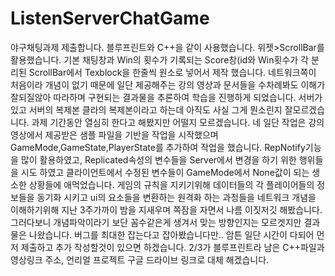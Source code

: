 # ListenServerChatGame

야구채팅과제 제출합니다.
블루프린트와 C++을 같이 사용했습니다.
위젯>ScrollBar를 활용했습니다.
기본 채팅창과 Win의 횟수가 기록되는 Score창(id와 Win횟수가 각 분리된 ScrollBar에서 Texblock을 한줄씩 원소로 넣어서 제작 했습니다.
네트워크쪽이 처음이라 개념이 없기 때문에 일단 제공해주는 강의 영상과 문서들을 수차례봐도 이해가 잘되질않아 따라하며 구현되는 결과물을 추론하여 학습을 진행하게 되었습니다.
서버가 있고 서버의 복제본 클라의 복제본이라고 하는데 아직도 사실 그게 뭔소린지 잘모르겠습니다.
과제 기간동안 열심히 한다고 해봤지만 어떨지 모르겠습니다.
네 일단 
 작업은 강의 영상에서 제공받은 샘플 파일을 기반을 작업을 시작했으며 GameMode,GameState,PlayerState를 추가하여 작업을 했습니다.
 RepNotify기능을 많이 활용하였고, Replicated속성의 변수들을 Server에서 변경을 하기 위한 행위들을 시도 하였고  클라이언트에서 수정된 변수들이 GameMode에서 None값이 되는 
 생소한 상황들에 애먹었습니다.
 게임의 규칙을 지키기위해 데이터들의 각 플레이어들의 정보들을 동기화 시키고 ui의 요소들을 변환하는 원격화 하는 과정들을 네트워크 개념을 이해하기위해 지난 3주가까이 밤을 지새우며
 쪽잠을 자면서 나름 이짓저깃 해봤습니다. 그러다보니 개념파악이라기 보단 꼼수같은게 생겨서 맞는 방향인지는 모르겟지만 결과물은 나왔습니다.
 버그를 최대한 잡는다고 잡아봤습니다만.. 암튼 일단 시간이 다되어 먼저 제출하고 추가 작성할것이 있으면 하겠습니다. 
 2/3가 블루프린트라 남은 C++파일과 영상링크 주소, 언리얼 프로젝트 구글 드라이브 링크로 대체 해겠습니다.

 
 



